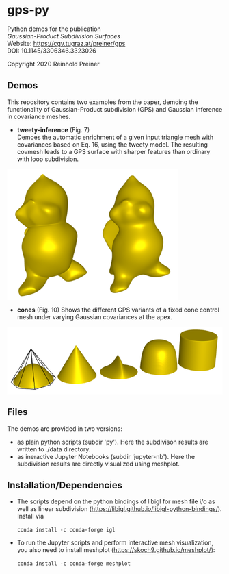# gps-py
Python demos for the publication  
*Gaussian-Product Subdivision Surfaces*  
Website: https://cgv.tugraz.at/preiner/gps  
DOI: 10.1145/3306346.3323026

Copyright 2020 Reinhold Preiner


## Demos

This repository contains two examples from the paper, demoing the functionality of Gaussian-Product subdivision (GPS) and Gaussian inference in covariance meshes.

* **tweety-inference** (Fig. 7)  
Demoes the automatic enrichment of a given input triangle mesh with covariances based on Eq. 16, using the tweety model. The resulting covmesh leads to a GPS surface with sharper features than ordinary with loop subdivision.

<img align="center" src="/img/tweety.png" width="400">

* **cones** (Fig. 10)
Shows the different GPS variants of a fixed cone control mesh under varying Gaussian covariances at the apex.

<img align="center" src="/img/cones.png" width="600">


## Files

The demos are provided in two versions:
* as plain python scripts (subdir 'py'). Here the subdivison results are written to ./data directory.
* as ineractive Jupyter Notebooks (subdir 'jupyter-nb'). Here the subdivision results are directly visualized using meshplot.


## Installation/Dependencies

* The scripts depend on the python bindings of libigl for mesh file i/o as well as linear subdivision (https://libigl.github.io/libigl-python-bindings/). Install via 
  
  `conda install -c conda-forge igl`

* To run the Jupyter scripts and perform interactive mesh visualization, you also need to install meshplot (https://skoch9.github.io/meshplot/):

  `conda install -c conda-forge meshplot` 

